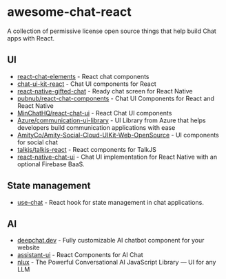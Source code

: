 # awesome-chat-react
A collection of permissive license open source things that help build Chat apps with React.

## UI
- [react-chat-elements](https://github.com/Detaysoft/react-chat-elements) - React chat components
- [chat-ui-kit-react](https://github.com/chatscope/chat-ui-kit-react) - Chat UI components for React
- [react-native-gifted-chat](https://github.com/FaridSafi/react-native-gifted-chat) - Ready chat screen for React Native
- [pubnub/react-chat-components](https://github.com/pubnub/react-chat-components) - Chat UI Components for React and React Native
- [MinChatHQ/react-chat-ui](https://github.com/MinChatHQ/react-chat-ui) - React Chat UI components
- [Azure/communication-ui-library](https://azure.github.io/communication-ui-library/) - UI Library from Azure that helps developers build communication applications with ease
- [AmityCo/Amity-Social-Cloud-UIKit-Web-OpenSource](https://github.com/AmityCo/Amity-Social-Cloud-UIKit-Web-OpenSource) - UI components for social chat
- [talkjs/talkjs-react](https://github.com/talkjs/talkjs-react) - React components for TalkJS
- [react-native-chat-ui](https://github.com/flyerhq/react-native-chat-ui) - Chat UI implementation for React Native with an optional Firebase BaaS.

## State management
- [use-chat](https://github.com/chatscope/use-chat) - React hook for state management in chat applications.

## AI
- [deepchat.dev](https://github.com/OvidijusParsiunas/deep-chat) - Fully customizable AI chatbot component for your website
- [assistant-ui](https://github.com/Yonom/assistant-ui) - React Components for AI Chat 
- [nlux](https://github.com/nlkitai/nlux) - The Powerful Conversational AI JavaScript Library — UI for any LLM
